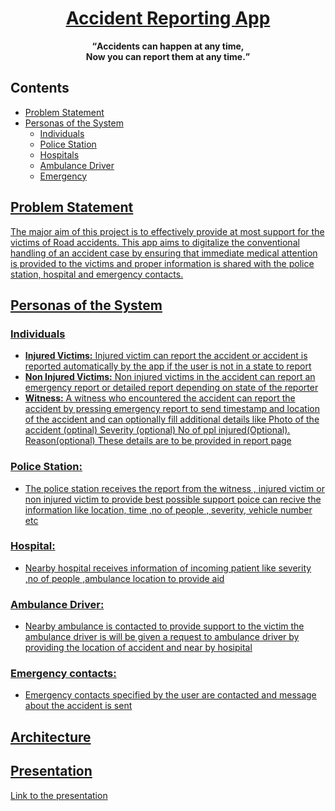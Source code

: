 <h1 align="center"><a href="https://github.com/christopher-2000/2022_IBM_Code_Challenge_AccidentReportingApp">Accident Reporting App</a></h1>
<p align="center"><strong><q>Accidents can happen at any time,<br>Now you can report them at any time.</q></strong></p>  

## Contents
- <a href="https://github.com/christopher-2000/2022_IBM_Code_Challenge_AccidentReportingApp#problem-statement">Problem Statement</a>
- <a href="https://github.com/christopher-2000/2022_IBM_Code_Challenge_AccidentReportingApp#personas-of-the-system">Personas of the System</a>
  - <a href="https://github.com/christopher-2000/2022_IBM_Code_Challenge_AccidentReportingApp#individuals">Individuals</a>
  - <a href="https://github.com/christopher-2000/2022_IBM_Code_Challenge_AccidentReportingApp#police-station">Police Station</a>
  - <a href="https://github.com/christopher-2000/2022_IBM_Code_Challenge_AccidentReportingApp#hospitals">Hospitals</a>
  - <a href="https://github.com/christopher-2000/2022_IBM_Code_Challenge_AccidentReportingApp#ambulance-driver">Ambulance Driver</a>
  - <a href="https://github.com/christopher-2000/2022_IBM_Code_Challenge_AccidentReportingApp#emergency-contacts">Emergency 
## Problem Statement  
The major aim of this project is to effectively provide at most support for the victims of Road accidents. This app aims to digitalize the conventional handling of an accident case by ensuring that immediate medical attention is provided to the victims and proper information is shared with the police station, hospital and emergency contacts.

## Personas of the System
### Individuals 
* **Injured Victims:** 
  Injured victim can report the accident or accident is reported automatically by the app if the user is not in a state to report
* **Non Injured Victims:**
  Non injured victims in the accident can report an emergency report or detailed report depending on state of the reporter
* **Witness:**
  A witness who encountered the accident can report the accident by pressing emergency report to send timestamp and location of the accident and can         optionally fill additional details like 
  Photo of the accident (optinal)
  Severity (optional)
  No of ppl injured(Optional).
  Reason(optional) These details are to be provided in report page 
### Police Station: 
 * The police station receives the report from the witness , injured victim or non injured victim to provide best possible support poice can recive the information like location, time ,no of people , severity, vehicle number etc
### Hospital: 
 * Nearby hospital receives information of incoming patient like severity ,no of people ,ambulance location to provide aid
### Ambulance Driver: 
 * Nearby ambulance is contacted to provide support to the victim the ambulance driver is will be given a request to ambulance driver by providing the location of accident and near by hosipital 
### Emergency contacts: 
 * Emergency contacts specified by the user are contacted and message about the accident is sent 



## Architecture
  
  
## Presentation
<a href="https://docs.google.com/presentation/d/1_WyUTzkIDlSju8iy96b5mTwsHlTRg6wUsjd6aImlZ9I/edit?usp=sharing">Link to the presentation</a>
